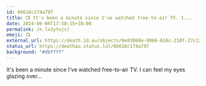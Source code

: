 ```yaml
---
id: 66616c174a797
title: 📺 It's been a minute since I've watched free-to-air TV. I...
date: 2024-06-06T17:58:15+10:00
permalink: /n.lx2ytujc/
emoji: 📺
external_url: https://death.id.au/objects/0e03068e-8066-616c-210f-27c123231834
status_url: https://deathau.status.lol/66616c174a797
background: "#dbffff"
---
```


It's been a minute since I've watched free-to-air TV. I can feel my eyes glazing over...
